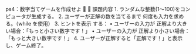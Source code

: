ps4：数字当てゲームを作成せよ 🎯
📌 課題内容
	1.	ランダムな整数(1～100)をコンピュータが生成する。
	2.	ユーザーが正解の数を当てるまで 何度も入力を求める。（while を使用）
	3.	ヒントを表示 する：
    	•	ユーザーの入力が 正解より大きい場合：「もっと小さい数字です！」
	    •	ユーザーの入力が 正解より小さい場合：「もっと大きい数字です！」
	4.	ユーザーが正解すると「正解です！」と表示し、ゲーム終了。
